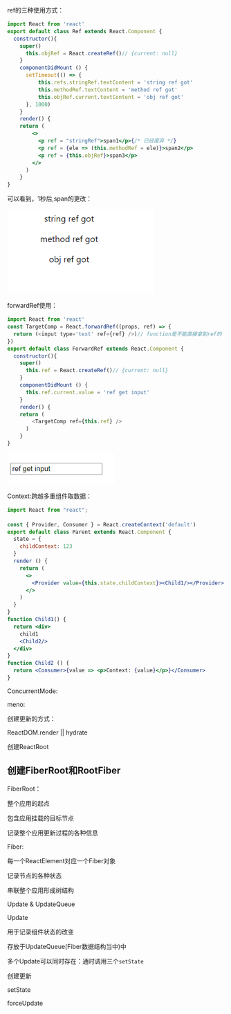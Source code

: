 ref的三种使用方式：

```jsx
import React from 'react'
export default class Ref extends React.Component {
  constructor(){
    super()
      this.objRef = React.createRef()// {current: null}
    }
    componentDidMount () {
      setTimeout(() => {
          this.refs.stringRef.textContent = 'string ref got'
          this.methodRef.textContent = 'method ref got'
          this.objRef.current.textContent = 'obj ref got'
      }, 1000)
    }
    render() {
    return (
        <>
          <p ref = "stringRef">span1</p>{/* 已经废弃 */}
          <p ref = {ele => (this.methodRef = ele)}>span2</p> 
          <p ref = {this.objRef}>span3</p> 
        </>
      )
    }
}
```

可以看到，1秒后,span的更改：

![](./images/ref.png)

forwardRef使用：

```js
import React from 'react'
const TargetComp = React.forwardRef((props, ref) => {
  return (<input type='text' ref={ref} />)// function是不能直接拿到ref的
})
export default class ForwardRef extends React.Component {
  constructor(){
    super()
      this.ref = React.createRef()// {current: null}
    }
    componentDidMount () {
      this.ref.current.value = 'ref get input'
    }
    render() {
    return (
        <TargetComp ref={this.ref} />
      )
    }
}
```

![](./images/forwardRef.png)

Context:跨越多重组件取数据：

```jsx
import React from "react";

const { Provider, Consumer } = React.createContext('default')
export default class Parent extends React.Component {
  state = {
    childContext: 123
  }
  render () {
    return (
      <>
        <Provider value={this.state.childContext}><Child1/></Provider>
      </>
    )
  }
}
function Child1() {
  return <div>
    child1
    <Child2/>
  </div>
}
function Child2 () {
  return <Consumer>{value => <p>Context: {value}</p>}</Consumer>
}
```

ConcurrentMode:

meno:

创建更新的方式：

ReactDOM.render || hydrate

创建ReactRoot

## 创建FiberRoot和RootFiber

FiberRoot：

整个应用的起点

包含应用挂载的目标节点

记录整个应用更新过程的各种信息

Fiber:

每一个ReactElement对应一个Fiber对象

记录节点的各种状态

串联整个应用形成树结构

Update & UpdateQueue

Update

用于记录组件状态的改变

存放于UpdateQueue(Fiber数据结构当中)中

多个Update可以同时存在：通时调用三个`setState`



创建更新



setState

forceUpdate